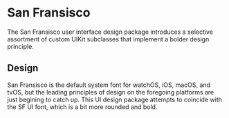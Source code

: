 #  San Fransisco
The San Fransisco user interface design package introduces a selective assortment of custom UIKit subclasses that implement a bolder design principle.

## Design
San Fransisco is the default system font for watchOS, iOS, macOS, and tvOS, but the leading principles of design on the foregoing platforms are just begining to catch up. This UI design package attempts to coincide with the SF UI font, which is a bit more rounded and bold.
